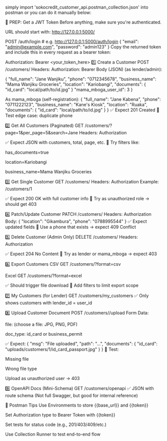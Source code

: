 simply import 'sokocredit_customer_api.postman_collection.json' into postman or you can do it manually below:

🔐 PREP: Get a JWT Token
Before anything, make sure you're authenticated.

URL should start with: http://127.0.0.1:5000/

POST /auth/login # e.g. http://127.0.0.1:5000/auth/login
{
  "email": "admin@example.com",
  "password": "admin123"
}
Copy the returned token and include this in every request as a bearer token:

Authorization: Bearer <your_token_here>
1️⃣ Create a Customer
POST /customers/
Headers: Authorization: Bearer <token>
Body (JSON) (as lender/admin):

{
  "full_name": "Jane Wanjiku",
  "phone": "0712345678",
  "business_name": "Mama Wanjiku Groceries",
  "location": "Kariobangi",
  "documents": {
    "id_card": "local/path/to/id.jpg"
  }
  "mama_mboga_user_id": 3
}

As mama_mboga (self-registration):
{
  "full_name": "Jane Kabena",
  "phone": "0711222123",
  "business_name": "Kane's Kiosk",
  "location": "Ruaka",
  "documents": {
    "id_card": "local/path/to/id.jpg"
  }
}
✅ Expect 201 Created
🧪 Test edge case: duplicate phone

2️⃣ Get All Customers (Paginated)
GET /customers/?page=1&per_page=5&search=Jane
Headers: Authorization

✅ Expect JSON with customers, total, page, etc.
🧪 Try filters like:

has_documents=true

location=Kariobangi

business_name=Mama Wanjiku Groceries

3️⃣ Get Single Customer
GET /customers/<id>
Headers: Authorization
Example: /customers/1

✅ Expect 200 OK with full customer info
🧪 Try as unauthorized role → should get 403

4️⃣ Patch/Update Customer
PATCH /customers/<id>
Headers: Authorization
Body:
{
  "location": "Gikambura",
  "phone": "0788995544"
}
✅ Expect updated fields
🧪 Use a phone that exists → expect 409 Conflict

5️⃣ Delete Customer (Admin Only)
DELETE /customers/<id>
Headers: Authorization

✅ Expect 204 No Content
🧪 Try as lender or mama_mboga → expect 403

6️⃣ Export Customers
CSV
GET /customers/?format=csv

Excel
GET /customers/?format=excel

✅ Should trigger file download
🧪 Add filters to limit export scope

7️⃣ My Customers (for Lender)
GET /customers/my_customers
✅ Only shows customers with lender_id = user_id

8️⃣ Upload Customer Document
POST /customers/<id>/upload
Form Data:

file: (choose a file: JPG, PNG, PDF)

doc_type: id_card or business_permit

✅ Expect:
{
  "msg": "File uploaded",
  "path": "...",
  "documents": {
    "id_card": "uploads/customers/1/id_card_passport.jpg"
  }
}
🧪 Test:

Missing file

Wrong file type

Upload as unauthorized user → 403

9️⃣ OpenAPI Docs (Mini-Schema)
GET /customers/openapi
✅ JSON with route schema
(Not full Swagger, but good for internal reference)

🧪 Postman Tips
Use Environments to store {{base_url}} and {{token}}

Set Authorization type to Bearer Token with {{token}}

Set tests for status code (e.g., 201/403/409/etc.)

Use Collection Runner to test end-to-end flow